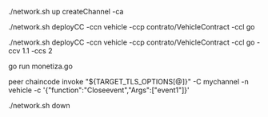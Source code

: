 ./network.sh up createChannel -ca

./network.sh deployCC -ccn vehicle -ccp contrato/VehicleContract -ccl go

./network.sh deployCC -ccn vehicle -ccp contrato/VehicleContract -ccl go -ccv 1.1 -ccs 2

go run monetiza.go 

peer chaincode invoke "${TARGET_TLS_OPTIONS[@]}" -C mychannel -n vehicle -c '{"function":"Closeevent","Args":["event1"]}'

./network.sh down





